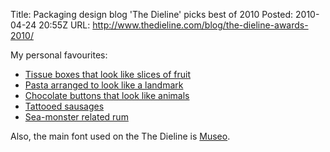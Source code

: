 Title: Packaging design blog 'The Dieline' picks best of 2010
Posted: 2010-04-24 20:55Z
URL: http://www.thedieline.com/blog/the-dieline-awards-2010/

My personal favourites:

* [Tissue boxes that look like slices of fruit][fruit]
* [Pasta arranged to look like a landmark][pasta]
* [Chocolate buttons that look like animals][buttons]
* [Tattooed sausages][sausage]
* [Sea-monster related rum][rum]

Also, the main font used on the The Dieline is [Museo][museo].

  [fruit]:    http://www.thedieline.com/blog/2010/04/the-dieline-awards-first-place-bath-beauty-health-personal-kleenex-perfect-slice-of-summer.html
  [pasta]:    http://www.thedieline.com/blog/2010/04/the-dieline-awards-second-place-food-b-nyc-spaghetti.html
  [buttons]:  http://www.thedieline.com/blog/2010/04/the-dieline-awards-third-place-food-c-cadbury-buttons.html
  [sausage]:  http://www.thedieline.com/blog/2010/04/the-dieline-awards-second-place-food-a-mr-singhs-bangras.html
  [rum]:      http://www.thedieline.com/blog/2010/04/the-dieline-awards-third-place-spirits-the-kraken-rum.html
  [museo]:    /blog/2010/04/museo